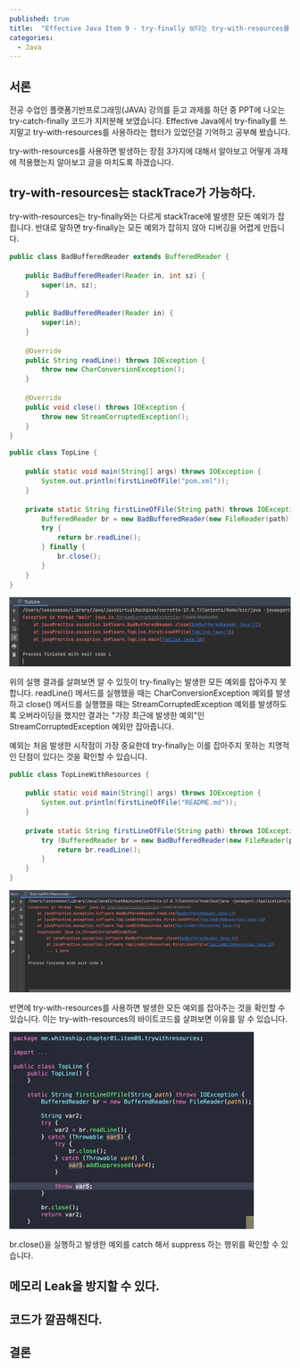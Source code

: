 ```yaml
---
published: true
title:  "Effective Java Item 9 - try-finally 보다는 try-with-resources를 사용하라"
categories:
  - Java
---
```


## 서론

전공 수업인 플랫폼기반프로그래밍(JAVA) 강의를 듣고 과제를 하던 중 PPT에 나오는 try-catch-finally 코드가 지저분해 보였습니다. Effective Java에서 try-finally를 쓰지말고 try-with-resources를 사용하라는 챕터가 있었던걸 기억하고 공부해 봤습니다.

try-with-resources를 사용하면 발생하는 장점 3가지에 대해서 알아보고 어떻게 과제에 적용했는지 알아보고 글을 마치도록 하겠습니다.


## try-with-resources는 stackTrace가 가능하다.

try-with-resources는 try-finally와는 다르게 stackTrace에 발생한 모든 예외가 잡힙니다. 반대로 말하면 try-finally는 모든 예외가 잡히지 않아 디버깅을 어렵게 만듭니다.

~~~java
public class BadBufferedReader extends BufferedReader {

    public BadBufferedReader(Reader in, int sz) {
        super(in, sz);
    }

    public BadBufferedReader(Reader in) {
        super(in);
    }

    @Override
    public String readLine() throws IOException {
        throw new CharConversionException();
    }

    @Override
    public void close() throws IOException {
        throw new StreamCorruptedException();
    }
}
~~~
~~~java
public class TopLine {

    public static void main(String[] args) throws IOException {
        System.out.println(firstLineOfFile("pom.xml"));
    }

    private static String firstLineOfFile(String path) throws IOException {
        BufferedReader br = new BadBufferedReader(new FileReader(path));
        try {
            return br.readLine();
        } finally {
            br.close();
        }
    }
}
~~~

![](https://github.com/02ggang9/02ggang9.github.io/blob/master/_posts/images/java/effectiveJava/item9/exception1.png?raw=true)

위의 실행 결과를 살펴보면 알 수 있듯이 try-finally는 발생한 모든 예외를 잡아주지 못합니다. readLine() 메서드를 실행했을 때는 CharConversionException 예외를 발생하고 close() 메서드를 실행했을 때는 StreamCorruptedException 예외를 발생하도록 오버라이딩을 했지만 결과는 "가장 최근에 발생한 예외"인 StreamCorruptedException 예외만 잡아줍니다.

예외는 처음 발생한 시작점이 가장 중요한데 try-finally는 이를 잡아주지 못하는 치명적인 단점이 있다는 것을 확인할 수 있습니다.

~~~java
public class TopLineWithResources {

    public static void main(String[] args) throws IOException {
        System.out.println(firstLineOfFile("README.md"));
    }

    private static String firstLineOfFile(String path) throws IOException {
        try (BufferedReader br = new BadBufferedReader(new FileReader(path))) {
            return br.readLine();
        }
    }
}
~~~

![](https://github.com/02ggang9/02ggang9.github.io/blob/master/_posts/images/java/effectiveJava/item9/exception2.png?raw=true)

반면에 try-with-resources를 사용하면 발생한 모든 예외를 잡아주는 것을 확인할 수 있습니다. 이는 try-with-resources의 바이트코드를 살펴보면 이유를 알 수 있습니다.

![](https://github.com/02ggang9/02ggang9.github.io/blob/master/_posts/images/java/effectiveJava/item9/exception3.png?raw=true)

br.close()을 실행하고 발생한 예외를 catch 해서 suppress 하는 행위를 확인할 수 있습니다. 


## 메모리 Leak을 방지할 수 있다.




## 코드가 깔끔해진다.


## 결론